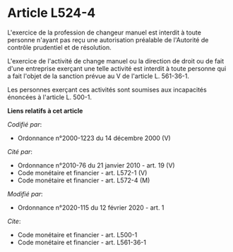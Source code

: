 # Article L524-4

L'exercice de la profession de changeur manuel est interdit à toute personne n'ayant pas reçu une autorisation préalable de
l'Autorité de contrôle prudentiel et de résolution. 

L'exercice de l'activité de change manuel ou la direction de droit ou de fait d'une entreprise exerçant une telle activité
est interdit à toute personne qui a fait l'objet de la sanction prévue au V de l'article L. 561-36-1. 

Les personnes exerçant ces activités sont soumises aux incapacités énoncées à l'article L. 500-1.

**Liens relatifs à cet article**

_Codifié par_:

  - Ordonnance n°2000-1223 du 14 décembre 2000 (V)

_Cité par_:

  - Ordonnance n°2010-76 du 21 janvier 2010 - art. 19 (V)
  - Code monétaire et financier - art. L572-1 (V)
  - Code monétaire et financier - art. L572-4 (M)

_Modifié par_:

  - Ordonnance n°2020-115 du 12 février 2020 - art. 1

_Cite_:

  - Code monétaire et financier - art. L500-1
  - Code monétaire et financier - art. L561-36-1
